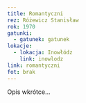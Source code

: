 ```yaml
---
title: Romantyczni
rez: Różewicz Stanisław
rok: 1970
gatunki: 
  - gatunek: gatunek
lokacje:
  - lokacja: Inowłódz
    link: inowlodz
link: romantyczni
fot: brak
---
```

Opis wkrótce…